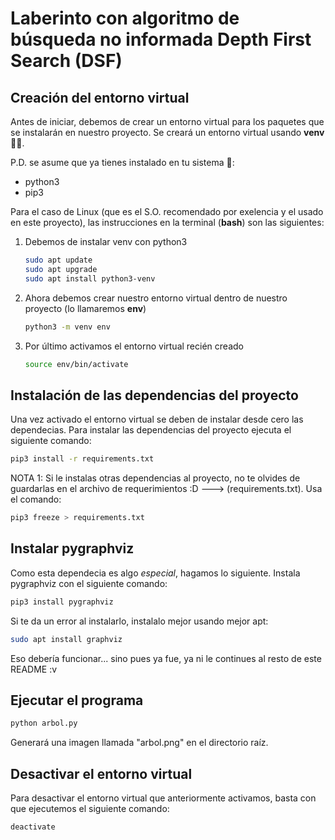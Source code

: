 # Laberinto con algoritmo de búsqueda no informada Depth First Search (DSF)


## Creación del entorno virtual

Antes de iniciar, debemos de crear un entorno virtual para los paquetes que se instalarán en nuestro proyecto. Se creará un entorno virtual usando **venv** ☝🏻.

P.D. se asume que ya tienes instalado en tu sistema 👀:

- python3
- pip3

Para el caso de Linux (que es el S.O. recomendado por exelencia y el usado en este proyecto), las instrucciones en la terminal (**bash**) son las siguientes:

1. Debemos de instalar venv con python3

    ```bash
    sudo apt update
    sudo apt upgrade
    sudo apt install python3-venv
    ```

2. Ahora debemos crear nuestro entorno virtual dentro de nuestro proyecto (lo llamaremos **env**)

    ```bash
    python3 -m venv env
    ```

3. Por último activamos el entorno virtual recién creado

    ```bash
    source env/bin/activate
    ```

## Instalación de las dependencias del proyecto

Una vez activado el entorno virtual se deben de instalar desde cero las dependecias.
Para instalar las dependencias del proyecto ejecuta el siguiente comando:

```bash
pip3 install -r requirements.txt
```

NOTA 1: Si le instalas otras dependencias al proyecto, no te olvides de guardarlas en el archivo de requerimientos :D ---> (requirements.txt). Usa el comando:

```bash
pip3 freeze > requirements.txt
```

## Instalar pygraphviz

Como esta dependecia es algo *especial*, hagamos lo siguiente.
Instala pygraphviz con el siguiente comando:

```bash
pip3 install pygraphviz
```

Si te da un error al instalarlo, instalalo mejor usando mejor apt:

```bash
sudo apt install graphviz
```

Eso debería funcionar... sino pues ya fue, ya ni le continues al resto de este README  :v

## Ejecutar el programa

```bash
python arbol.py
```

Generará una imagen llamada "arbol.png" en el directorio raíz.

## Desactivar el entorno virtual

Para desactivar el entorno virtual que anteriormente activamos, basta con que ejecutemos el siguiente comando:

```bash
deactivate
```

